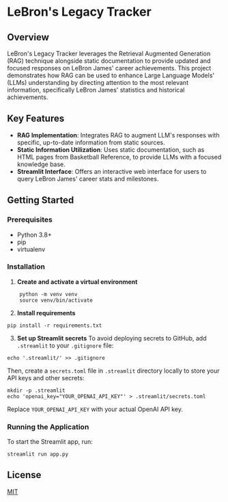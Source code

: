 # LeBron's Legacy Tracker

## Overview
LeBron's Legacy Tracker leverages the Retrieval Augmented Generation (RAG) technique alongside static documentation to provide updated and focused responses on LeBron James' career achievements. This project demonstrates how RAG can be used to enhance Large Language Models' (LLMs) understanding by directing attention to the most relevant information, specifically LeBron James' statistics and historical achievements.

## Key Features
- **RAG Implementation**: Integrates RAG to augment LLM's responses with specific, up-to-date information from static sources.
- **Static Information Utilization**: Uses static documentation, such as HTML pages from Basketball Reference, to provide LLMs with a focused knowledge base.
- **Streamlit Interface**: Offers an interactive web interface for users to query LeBron James' career stats and milestones.

## Getting Started

### Prerequisites
- Python 3.8+
- pip
- virtualenv

### Installation

1. **Create and activate a virtual environment**
```
    python -m venv venv
    source venv/bin/activate
```

2. **Install requirements**
```
pip install -r requirements.txt
```
3. **Set up Streamlit secrets**
To avoid deploying secrets to GitHub, add `.streamlit` to your `.gitignore` file:
```
echo '.streamlit/' >> .gitignore
```
Then, create a `secrets.toml` file in `.streamlit` directory locally to store your API keys and other secrets:
```
mkdir -p .streamlit
echo 'openai_key="YOUR_OPENAI_API_KEY"' > .streamlit/secrets.toml
```

Replace `YOUR_OPENAI_API_KEY` with your actual OpenAI API key.

### Running the Application

To start the Streamlit app, run:
```
streamlit run app.py
```

## License
[MIT](https://choosealicense.com/licenses/mit/)
